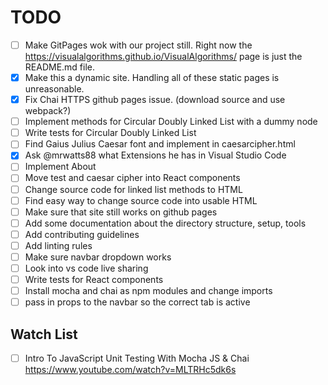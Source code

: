 # TODO

- [ ] Make GitPages wok with our project still. Right now the https://visualalgorithms.github.io/VisualAlgorithms/ page is just the README.md file.
- [x] Make this a dynamic site. Handling all of these static pages is unreasonable.
- [x] Fix Chai HTTPS github pages issue. (download source and use webpack?)
- [ ] Implement methods for Circular Doubly Linked List with a dummy node
- [ ] Write tests for Circular Doubly Linked List
- [ ] Find Gaius Julius Caesar font and implement in caesarcipher.html
- [x] Ask @mrwatts88 what Extensions he has in Visual Studio Code
- [ ] Implement About
- [ ] Move test and caesar cipher into React components
- [ ] Change source code for linked list methods to HTML
- [ ] Find easy way to change source code into usable HTML
- [ ] Make sure that site still works on github pages
- [ ] Add some documentation about the directory structure, setup, tools
- [ ] Add contributing guidelines
- [ ] Add linting rules
- [ ] Make sure navbar dropdown works
- [ ] Look into vs code live sharing
- [ ] Write tests for React components
- [ ] Install mocha and chai as npm modules and change imports
- [ ] pass in props to the navbar so the correct tab is active

## Watch List

- [ ] Intro To JavaScript Unit Testing With Mocha JS & Chai
      <https://www.youtube.com/watch?v=MLTRHc5dk6s>
